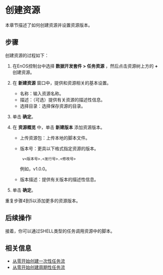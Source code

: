 # 创建资源

本章节描述了如何创建资源并设置资源版本。

## 步骤<procedure>

创建资源的过程如下：

1. 在EnOS控制台中选择 **数据开发套件 > 任务资源** ，然后点击资源树上方的 **+** 创建资源。

2. 在 **新建资源** 窗口中，提供和资源相关的基本设置。

   - 名称：输入资源名称。
   - 描述：（可选）提供有关资源的描述性信息。
   - 选择目录：选择保存资源的目录。

3. 单击 **确定**。

4. 在 **资源概览** 中，单击 **新建版本** 添加资源版本。

   - 上传资源包：上传本地的脚本文件。
   - 版本号：更具以下格式指定资源的版本。

     ```
      v<版本号>.<发行号>.<修改号>
     ```
     例如，v1.0.0。

   - 版本描述：提供有关版本的描述性信息。

5. 单击 **确定**。

重复步骤4到5以添加更多的资源版本。

## 后续操作<followup>

接着，你可以通过SHELL类型的任务调用资源中的脚本。

## 相关信息<relatedinformation>

- [从零开始创建一次性任务流](creating_workflow_onetime)
- [从零开始创建周期性任务流](creating_workflow_periodic)
